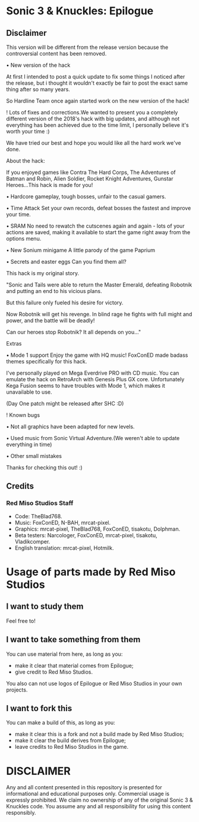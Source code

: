 # Sonic 3 & Knuckles: Epilogue



## Disclaimer

This version will be different from the release version because the controversial content has been removed.


• New version of the hack

At first I intended to post a quick update to fix some things I noticed after the release, but i thought it wouldn't exactly be fair to post the exact same thing after so many years.

So Hardline Team once again started work on the new version of the hack!

! Lots of fixes and corrections.We wanted to present you a completely different version of the 2018's hack with big updates, and although not everything has been achieved due to the time limit, I personally believe it's worth your time :)

We have tried our best and hope you would like all the hard work we've done.

About the hack:

If you enjoyed games like Contra The Hard Corps, The Adventures of Batman and Robin, Alien Soldier, Rocket Knight Adventures, Gunstar Heroes...This hack is made for you!

• Hardcore gameplay, tough bosses, unfair to the casual gamers.

• Time Attack Set your own records, defeat bosses the fastest and improve your time.

• SRAM No need to rewatch the cutscenes again and again - lots of your actions are saved, making it available to start the game right away from the options menu.

• New Sonium minigame A little parody of the game Paprium

• Secrets and easter eggs Can you find them all?

This hack is my original story.

"Sonic and Tails were able to return the Master Emerald, defeating Robotnik and putting an end to his vicious plans.

But this failure only fueled his desire for victory.

Now Robotnik will get his revenge. In blind rage he fights with full might and power, and the battle will be deadly!

Can our heroes stop Robotnik? It all depends on you..."

Extras

• Mode 1 support Enjoy the game with HQ music! FoxConED made badass themes specifically for this hack.

I've personally played on Mega Everdrive PRO with CD music. You can emulate the hack on RetroArch with Genesis Plus GX core. Unfortunately Kega Fusion seems to have troubles with Mode 1, which makes it unavailable to use.

(Day One patch might be released after SHC :D)

! Known bugs

• Not all graphics have been adapted for new levels.

• Used music from Sonic Virtual Adventure.(We weren't able to update everything in time)

• Other small mistakes

Thanks for checking this out! :)


## Credits

### Red Miso Studios Staff

- Code: TheBlad768.
- Music: FoxConED, N-BAH, mrcat-pixel.
- Graphics: mrcat-pixel, TheBlad768, FoxConED, tisakotu, Dolphman.
- Beta testers: Narcologer, FoxConED, mrcat-pixel, tisakotu, Vladikcomper.
- English translation: mrcat-pixel, Hotmilk.


# Usage of parts made by Red Miso Studios

## I want to study them

Feel free to!

## I want to take something from them

You can use material from here, as long as you:
- make it clear that material comes from Epilogue; 
- give credit to Red Miso Studios.

You also can not use logos of Epilogue or Red Miso Studios in your own projects.

## I want to fork this

You can make a build of this, as long as you:
- make it clear this is a fork and not a build made by Red Miso Studios;
- make it clear the build derives from Epilogue;
- leave credits to Red Miso Studios in the game.

# DISCLAIMER

Any and all content presented in this repository is presented for informational and educational purposes only. Commercial usage is expressly prohibited. We claim no ownership of any of the original Sonic 3 & Knuckles code. You assume any and all responsibility for using this content responsibly.

